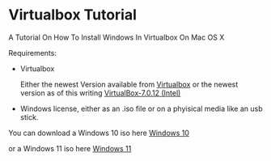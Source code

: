 # Virtualbox Tutorial

A Tutorial On How To Install Windows In Virtualbox On Mac OS X

Requirements:

* Virtualbox

  Either the newest Version available from [Virtualbox](https://www.virtualbox.org/wiki/Downloads)
  or
  the newest version as of this writing [VirtualBox-7.0.12 (Intel)](https://download.virtualbox.org/virtualbox/7.0.12/VirtualBox-7.0.12-159484-OSX.dmg)

* Windows license, either as an .iso file or on a phyisical media like an usb stick.

You can download a Windows 10 iso here 
[Windows 10](https://www.microsoft.com/de-de/software-download/windows10ISO)

or a Windows 11 iso here 
[Windows 11](https://www.microsoft.com/de-de/software-download/windows11)
